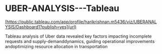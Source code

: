 # UBER-ANALYSIS---Tableau

[https://public.tableau.com/app/profile/harikrishnan.m5436/viz/UBERANALYSIS/Dashboard1?publish=yes](url)

Tableau analysis of Uber data revealed key factors impacting incomplete requests and supply-demanddynamics, guiding operational improvements andoptimizing resource allocation in transportation
